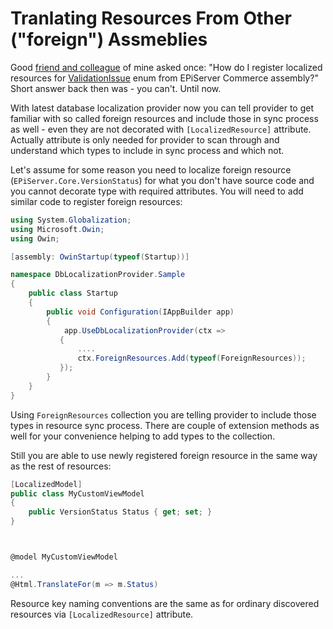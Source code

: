 # Tranlating Resources From Other ("foreign") Assmeblies

Good [friend and colleague](http://marisks.net/) of mine asked once: "How do I register localized resources for [ValidationIssue](http://world.episerver.com/documentation/Items/Developers-Guide/Episerver-Commerce/9/Orders/order-processing/) enum from EPiServer Commerce assembly?" Short answer back then was - you can't.
Until now.

With latest database localization provider now you can tell provider to get familiar with so called foreign resources and include those in sync process as well - even they are not decorated with `[LocalizedResource]` attribute. Actually attribute is only needed for provider to scan through and understand which types to include in sync process and which not.

Let's assume for some reason you need to localize foreign resource (`EPiServer.Core.VersionStatus`) for what you don't have source code and you cannot decorate type with required attributes. You will need to add similar code to register foreign resources:

```csharp
using System.Globalization;
using Microsoft.Owin;
using Owin;

[assembly: OwinStartup(typeof(Startup))]

namespace DbLocalizationProvider.Sample
{
    public class Startup
    {
        public void Configuration(IAppBuilder app)
        {
            app.UseDbLocalizationProvider(ctx =>
           {
               ....
               ctx.ForeignResources.Add(typeof(ForeignResources));
           });
        }
    }
}
```

Using `ForeignResources` collection you are telling provider to include those types in resource sync process.
There are couple of extension methods as well for your convenience helping to add types to the collection.

Still you are able to use newly registered foreign resource in the same way as the rest of resources:

```csharp
[LocalizedModel]
public class MyCustomViewModel
{
    public VersionStatus Status { get; set; }
}



@model MyCustomViewModel

...
@Html.TranslateFor(m => m.Status)
```

Resource key naming conventions are the same as for ordinary discovered resources via `[LocalizedResource]` attribute.
